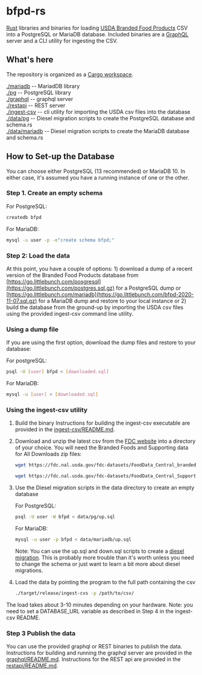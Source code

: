 # bfpd-rs

[Rust](https://www.rust-lang.org) libraries and binaries for loading [USDA Branded Food Products](https://fdc.nal.usda.gov) CSV into a PostgreSQL or MariaDB database.  Included binaries are a [GraphQL](https://graphql.org) server and a CLI utility for ingesting the CSV.

## What's here

The repository is organized as a [Cargo workspace](https://doc.rust-lang.org/book/ch14-03-cargo-workspaces.htmlhttps://doc.rust-lang.org/book/ch14-03-cargo-workspaces.html).  

[./mariadb](https://github.com/littlebunch/bfpd-rs/blob/master/src/csv.rs) -- MariadDB library  
[./pg](https://github.com/littlebunch/bfpd-rs/blob/master/src/db.rs) -- PostgreSQL library  
[./graphql](https://github.com/littlebunch/bfpd-rs/blob/master/src/main.rs) -- graphql server  
[./restapi](https://github.com/littlebunch/bfpd-rs/blob/master/src/main.rs) -- REST server  
[./ingest-csv](https://github.com/littlebunch/bfpd-rs/blob/master/src/bin/ingest-csv.rs) -- cli utility for importing the USDA csv files into the database  
[./data/pg](https://github.com/littlebunch/bfpd-rs/tree/master/database/pg) -- Diesel migration scripts to create the PostgreSQL database and schema.rs  
[./data/mariadb](https://github.com/littlebunch/bfpd-rs/tree/master/database/mariadb) -- Diesel migration scripts to create the MariaDB database and schema.rs  

## How to Set-up the Database  

You can choose either PostgreSQL (13 recommended) or MariaDB 10.  In either case, it's assumed you have a running instance of one or the other.

### Step 1. Create an empty schema  

For PostgreSQL:

```bash
createdb bfpd
```

For MariaDB:  

```bash
mysql -u user -p -e"create schema bfpd;"
```

### Step 2: Load the data  

At this point, you have a couple of options:  1) download a dump of a recent version of the Branded Food Products database from [https://go.littlebunch.com/posgresql](https://go.littlebunch.com/postgres.sql.gz) for a PostgreSQL dump or [https://go.littlebunch.com/mariadb](https://go.littlebunch.com/bfpd-2020-11-07.sql.gz) for a MariaDB dump and restore to your local instance or 2) build the database from the ground-up by importing the USDA csv files using the provided ingest-csv command line utility.  

### Using a dump file  

If you are using the first option, download the dump files and restore to your database:  

For postgreSQL:

```bash
psql -U [user] bfpd < [downloaded.sql]
```

For MariaDB:  

```bash
mysql -u [user] < [downloaded.sql]
```

### Using the ingest-csv utility  

01. Build the binary
Instructions for building the ingest-csv executable are provided in the [ingest-csv/README.md](https://github.com/littlebunch/bfpd-rs/tree/master/ingest-csv).

02. Download and unzip the latest csv from the [FDC website](https://fdc.nal.usda.gov/download-datasets.html) into a directory of your choice.  You will need the Branded Foods and Supporting data for All Downloads zip files:

    ```bash
    wget https://fdc.nal.usda.gov/fdc-datasets/FoodData_Central_branded_food_csv_2020-10-30.zip
    ```

    ```bash
    wget https://fdc.nal.usda.gov/fdc-datasets/FoodData_Central_Supporting_Data_csv_2020-10-30.zip
    ```

03. Use the Diesel migration scripts in the data directory to create an empty database

      For PostgreSQL:  

      ```bash
      psql -U user -W bfpd < data/pg/up.sql
      ```

      For MariaDB:  

      ```bash
      mysql -u user -p bfpd < data/mariadb/up.sql
      ```

      Note: You can use the up.sql and down.sql scripts to create a [diesel migration](https://diesel.rs/guides/getting-started/).  This is probably more trouble than it's worth unless you need to change the schema or just want to learn a bit more about diesel migrations.

04. Load the data by pointing the program to the full path containing the csv

    ```bash
    ./target/release/ingest-cvs -p /path/to/csv/
    ```

The load takes about 3-10 minutes depending on your hardware.  Note:  you need to set a DATABASE_URL variable as described in Step 4 in the ingest-csv README. 

### Step 3 Publish the data 

You can use the provided graphql or REST binaries to publish the data.  Instructions for building and running the graphql server are provided in the [graphql/README.md](https://github.com/littlebunch/bfpd-rs/tree/master/graphql).  Instructions for the REST api are provided in the [restapi/README.md](https://github.com/littlebunch/bfpd-rs/tree/master/restapi).
